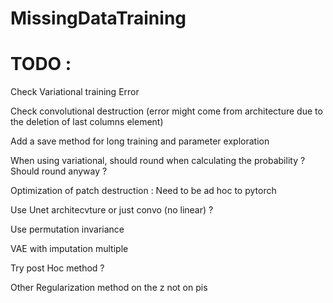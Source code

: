 # MissingDataTraining

# TODO :


Check Variational training Error

Check convolutional destruction (error might come from architecture due to the deletion of last columns element)

Add a save method for long training and parameter exploration

When using variational, should round when calculating the probability ? Should round anyway ?

Optimization of patch destruction : Need to be ad hoc to pytorch

<!-- Utiliser un modèle D'ising ? -->


Use Unet architecvture or just convo (no linear) ?

Use permutation invariance

VAE with imputation multiple 

Try post Hoc method ?

Other Regularization method on the z not on pis